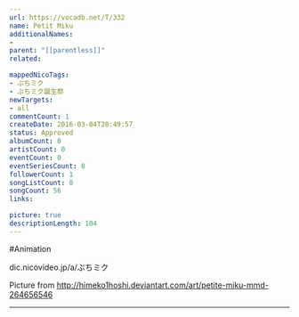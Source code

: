 ```yaml
---
url: https://vocadb.net/T/332
name: Petit Miku
additionalNames: 
- 
parent: "[[parentless]]"
related:

mappedNicoTags:
- ぷちミク
- ぷちミク誕生祭
newTargets:
- all
commentCount: 1
createDate: 2016-03-04T20:49:57
status: Approved
albumCount: 0
artistCount: 0
eventCount: 0
eventSeriesCount: 0
followerCount: 1
songListCount: 0
songCount: 56
links: 

picture: true
descriptionLength: 104
---
```


#Animation

dic.nicovideo.jp/a/ぷちミク

Picture from http://himeko1hoshi.deviantart.com/art/petite-miku-mmd-264656546

---

